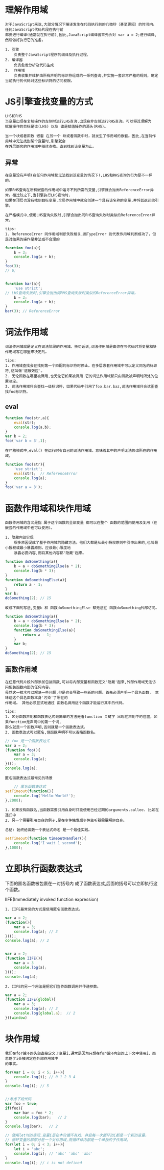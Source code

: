
# 理解作用域

    对于JavaScript来说,大部分情况下编译发生在代码执行前的几微秒（甚至更短）的时间内。任何JavaScript代码片段在执行前
    都要进行编译(通常就在执行前),因此,JavaScript编译器首先会对 var a = 2;进行编译,然后做好执行它的准备。
    
    1. 引擎
        负责整个JavaScript程序的编译及执行过程。
    2. 编译器
        负责愈发分析及代码生成
    3.  作用域
        负责收集并维护由所有声明的标识符组成的一系列查询,并实施一套非常严格的规则，确定当前执行的代码对这些标识符的访问权限。
        
# JS引擎查找变量的方式

    LHS和RHS
    当变量出现在复制操作的左侧时进行LHS查询,出现在非左侧进行RHS查询。可以将其理解为 
    赋值操作的目标是谁(LHS) 以及 谁是赋值操作的源头(RHS)。
    
    当一个块或者函数 嵌套 在另一个 块或者函数中时，就发生了作用域的嵌套。因此,在当前作用域中无法找到某个变量时,引擎就会
    在外层嵌套的作用域中继续查找。直到找到该变量为止。
    
## 异常

    在变量没有声明(在任何作用域都无法找到该变量的情况下),LHS和RHS查询的行为是不一样的。
    
    如果RHS查询在所有嵌套的作用域中遍寻不到所需的变量,引擎就会抛出ReferenceError异常。相比较之下,当引擎执行LHS查询时，
    如果在顶层也没有找到目标变量,全局作用域中就会创建一个具有该名称的变量,并将其返还给引擎。  
    
    在严格模式中,使用LHS查询失败时,引擎会抛出同RHS查询失败时类似的ReferenceError异常。
    
    tips:
    1. ReferenceError 同作用域判断失败相关,而TypeError 则代表作用域判断成功了，但是对结果的操作是非法或不合理的
```js
function foo(a){
    b = 3;
    console.log(a + b);
}
foo(3);
// 6;


function bar(a){
    'use strict';
// LHS查询失败时,引擎会抛出同RHS查询失败时类似的ReferenceError异常。
    b = 3;
    console.log(a + b);
}
bar(3); // ReferenceError
```  
    
# 词法作用域

    词法作用域就是定义在词法阶段的作用域。换句话说,词法作用域是由你在写代码时将变量和块作用域写在哪里来决定的。
    
    tips:
    1. 作用域查找会在找到第一个匹配的标识符时停止。在多层嵌套作用域中可以定义同名的标识符,这叫做'遮蔽效应'。
    2. 无论函数在哪里被调用,也无论它如果被调用.它的词法作用域都只由函数被声明时所处的位置决定。
    3. 词法作用域只会查找一级标识符，如果代码中引用了foo.bar.baz,词法作用域只会试图查找foo标识符。
    
## eval
```js
function foo(str,a){
    eval(str);
    console.log(a,b);
}
var b = 2;
foo('var b = 3',1);
```
    在严格模式中,eval() 在运行时有自己的词法作用域。意味着其中的声明无法修改所在的作用域。
```js
function foo(str){
    'use strict';
    eval(str);  // ReferenceError 
    console.log(a);
}
foo('var a = 3');
```

# 函数作用域和块作用域

    函数作用域的含义是指 属于这个函数的全部变量 都可以在整个 函数的范围内使用及复用（在嵌套的作用域中也可以使用）。
    
    1. 隐藏内部实现
        很多原因促成了基于作用域的隐藏方法。他们大都是从最小特权原则中引申出来的,也叫最小授权或最小暴露原则。应该最小限度地
        暴露必要内容,而将其他内容都'隐藏'起来。
```js
function doSomething(a){
    b = a + doSomethingElse(a * 2);
    console.log(b * 3);
}
function doSomethingElse(a){
    return a - 1;
}
var b;
doSomething(2); // 15
```

    改成下面的写法,变量b 和 函数doSomethingElse 都无法在 函数doSomething外部访问。
```js
function doSomething(a){
    b = a + doSomethingElse(a * 2);
    console.log(b * 3);
    function doSomethingElse(a){
        return a - 1;
    }
    var b;
}
doSomething(2); // 15
```
## 函数作用域

    在任意代码片段外部添加包装函数,可以将内部变量和函数定义'隐藏'起来,外部作用域无法访问包装函数内部的任何内容。
    虽然这一技术可以解决一些问题,但是也会导致一些新的问题。首先必须声明一个具名函数， 意味这这个具名函数本身'污染'了所在的
    作用域。 其他必须显式地通过 函数名调用这个函数才能运行其中的代码。
    
    tips:
    1. 区分函数声明和函数表达式最简单的方法是看function 关键字 出现在声明中的位置，如果function是声明中的第一个词,
    那么就是一个函数声明,否则就是一个函数表达式。
    2. 函数表达式可以匿名,但函数声明不可以省略函数名。
```js
// foo 是一个函数表达式
var a = 2;
(function foo(){
    var a = 3;
    console.log(a);
})();
console.log(a);
```
    匿名函数表达式最常见的场景
```js
    // 匿名函数表达式
setTimeout(function(){
    console.log('Hello World!');
},2000);
```
    1. 如果没有函数名,当函数需要引用自身时只能使用已经过期的arguments.callee. 比如在递归中
    2. 另一个需要引用自身的例子,是在事件触发后事件监听器需要解绑自身。
    
    总结: 始终给函数一个表达式命名 是一个最佳实践。
```js
setTimeout(function timeoutHandler(){
    console.log('I wait 1 second');
},1000);
```

# 立即执行函数表达式
       
   下面的匿名函数被包裹在一对括号内 成了函数表达式,后面的括号可以立即执行这个函数。
   
   IIFE(Immediately invoked function expression)
   
    1. IIFE最常见的方式是使用匿名函数表达式。
```js
var a = 2;
(function(){
    var a = 3;
    console.log(a); // 3
})();
console.log(a); // 2


var a = 2;
(function IIFE(){
    var a = 3
    console.log(a);
})();
console.log(a);
```

    2. IIFE的另一个用法是把它们当作函数调用并传递参数。
```js
var a = 2;
(function IIFE(global){
    var a = 3;
    console.log(a); // 3
    console.log(global.a);  // 2
})(window)
```

# 块作用域
    
    我们在for循环的头部直接定义了变量i,通常是因为只想在for循环内部的上下文中使用i，而忽略了i会被绑定在外部作用域中
    的事实。
```js
for(var i = 0; i < 5; i++){
    console.log(i); // 0 1 2 3 4
}
console.log(i); // 5


//考虑下段代码
var foo = true;
if(foo){
    var bar = foo * 2;
    console.log(bar);   // 2
}
console.log(bar);   // 2

// 使用let时的表现,变量i是在本轮循环有效，并且每一次循环的i都是一个新的变量，
// 循环变量的那部分是一个父作用域,而循环体内部是一个单独的子作用域。
for(let i = 0; i < 3; i++){
    let i = 'abc';
    console.log(i); // 'abc' 'abc' 'abc'
}
console.log(i); // i is not defined
```
    